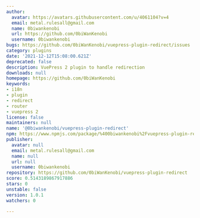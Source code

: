 ```yaml
---
author:
  avatar: https://avatars.githubusercontent.com/u/4061104?v=4
  email: metal.rulesall@gmail.com
  name: 0biwankenobi
  url: https://github.com/0biWanKenobi
  username: 0biwankenobi
bugs: https://github.com/0biWanKenobi/vuepress-plugin-redirect/issues
category: plugins
date: '2021-12-12T15:08:00.621Z'
deprecated: false
description: VuePress 2 plugin to handle redirection
downloads: null
homepage: https://github.com/0biWanKenobi
keywords:
- i18n
- plugin
- redirect
- router
- vuepress 2
license: false
maintainers: null
name: '@0biwankenobi/vuepress-plugin-redirect'
npm: https://www.npmjs.com/package/%400biwankenobi%2Fvuepress-plugin-redirect
publisher:
  avatar: null
  email: metal.rulesall@gmail.com
  name: null
  url: null
  username: 0biwankenobi
repository: https://github.com/0biWanKenobi/vuepress-plugin-redirect
score: 0.5143189867917886
stars: 0
unstable: false
version: 1.0.1
watchers: 0

---
```



